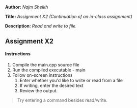 **Author:** *Najm Sheikh*

**Title:** *Assignment X2 (Continuation of an in-class assignment)*

**Description:** *Read and write to file.*

## Assignment X2

#### Instructions
1. Compile the main.cpp source file
2. Run the compiled executable - main
3. Follow on-screen instructions
	1. Enter whether you'd like to write or read from a file
	2. If writing, enter the desired text
	3. Review the output.

> Try entering a command besides read/write.

